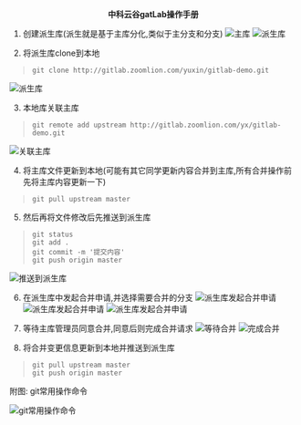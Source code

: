 
**<center>中科云谷gatLab操作手册</center>**

1. 创建派生库(派生就是基于主库分化,类似于主分支和分支)
![主库](https://www.zlzkyuxin.xyz/gitlab_photos/1596681300367.jpg "gitlab主库图片")
![派生库](https://www.zlzkyuxin.xyz/gitlab_photos/1596681934035.jpg "gitlab派生库图片")

2. 将派生库clone到本地
> `git clone http://gitlab.zoomlion.com/yuxin/gitlab-demo.git`

![派生库](https://www.zlzkyuxin.xyz/gitlab_photos/1596682203984.jpg "gitlab派生库图片")

3. 本地库关联主库
> `git remote add upstream http://gitlab.zoomlion.com/yx/gitlab-demo.git`

![关联主库](https://www.zlzkyuxin.xyz/gitlab_photos/1596682520332.jpg "gitlab关联主库图片")

4. 将主库文件更新到本地(可能有其它同学更新内容合并到主库,所有合并操作前先将主库内容更新一下)
> `git pull upstream master`

5. 然后再将文件修改后先推送到派生库
>`git status` <br>
> `git add .` <br>
> `git commit -m '提交内容'` <br>
> `git push origin master` <br>

![推送到派生库](https://www.zlzkyuxin.xyz/gitlab_photos/1596683324834.jpg "gitlab推送到派生库图片")

6. 在派生库中发起合并申请,并选择需要合并的分支
![派生库发起合并申请](https://www.zlzkyuxin.xyz/gitlab_photos/1596683595820.jpg "gitlab派生库发起合并申请图片")
![派生库发起合并申请](https://www.zlzkyuxin.xyz/gitlab_photos/1596683938909.jpg "gitlab派生库发起合并申请图片")
![派生库发起合并申请](https://www.zlzkyuxin.xyz/gitlab_photos/1596684400509.jpg "gitlab派生库发起合并申请图片")

7. 等待主库管理员同意合并,同意后则完成合并请求 
![等待合并](https://www.zlzkyuxin.xyz/gitlab_photos/1596684607870.jpg "gitlab等待合并图片")
![完成合并](https://www.zlzkyuxin.xyz/gitlab_photos/1596684701442.jpg "gitlab完成合并图片")

8. 将合并变更信息更新到本地并推送到派生库
> `git pull upstream master` <br>
> `git push origin master` <br>


附图: git常用操作命令

![git常用操作命令](https://www.zlzkyuxin.xyz/gitlab_photos/20190302200809745.png "git常用操作命令")
